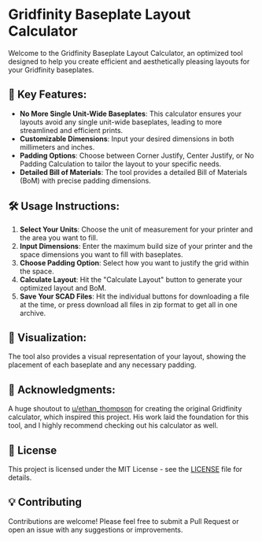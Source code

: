 # Gridfinity Baseplate Layout Calculator

Welcome to the Gridfinity Baseplate Layout Calculator, an optimized tool designed to help you create efficient and aesthetically pleasing layouts for your Gridfinity baseplates.

## 🚀 Key Features:

- **No More Single Unit-Wide Baseplates**: This calculator ensures your layouts avoid any single unit-wide baseplates, leading to more streamlined and efficient prints.
- **Customizable Dimensions**: Input your desired dimensions in both millimeters and inches.
- **Padding Options**: Choose between Corner Justify, Center Justify, or No Padding Calculation to tailor the layout to your specific needs.
- **Detailed Bill of Materials**: The tool provides a detailed Bill of Materials (BoM) with precise padding dimensions.

## 🛠️ Usage Instructions:

1. **Select Your Units**: Choose the unit of measurement for your printer and the area you want to fill.
2. **Input Dimensions**: Enter the maximum build size of your printer and the space dimensions you want to fill with baseplates.
3. **Choose Padding Option**: Select how you want to justify the grid within the space.
4. **Calculate Layout**: Hit the "Calculate Layout" button to generate your optimized layout and BoM.
5. **Save Your SCAD Files**: Hit the individual buttons for downloading a file at the time, or press download all files in zip format to get all in one archive.

## 🎨 Visualization:

The tool also provides a visual representation of your layout, showing the placement of each baseplate and any necessary padding.

## 🙏 Acknowledgments:

A huge shoutout to [u/ethan_thompson](https://www.reddit.com/user/ethan_thompson) for creating the original Gridfinity calculator, which inspired this project. His work laid the foundation for this tool, and I highly recommend checking out his calculator as well.

## 📝 License

This project is licensed under the MIT License - see the [LICENSE](LICENSE) file for details.

## 💡 Contributing

Contributions are welcome! Please feel free to submit a Pull Request or open an issue with any suggestions or improvements.
